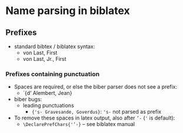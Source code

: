 # Name parsing in biblatex

## Prefixes

- standard bibtex / biblatex syntax:
  - von Last, First
  - von Last, Jr., First

### Prefixes containing punctuation

- Spaces are required, or else the biber parser does not see a prefix:
  - `{d’ Alembert, Jean}
- biber bugs:
  - leading punctuations
    - `{'s- Gravesande, Goverdus}`: `'s-` not parsed as prefix
- To remove these spaces in latex output, also after `’-` (`'` is default):
  - `\DeclarePrefChars{'’-}` – see biblatex manual
 

